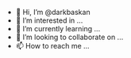 - 👋 Hi, I’m @darkbaskan
- 👀 I’m interested in ...
- 🌱 I’m currently learning ...
- 💞️ I’m looking to collaborate on ...
- 📫 How to reach me ...

<!---
darkbaskan/darkbaskan is a ✨ special ✨ repository because its `README.md` (this file) appears on your GitHub profile.
You can click the Preview link to take a look at your changes.
--->
